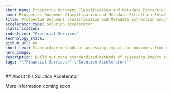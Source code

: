 ```yaml
---
short_name: Prospectus Document Classification and Metadata Extraction
name: Prospectus Document Classification and Metadata Extraction Solution Accelerator
title: Prospectus Document Classification and Metadata Extraction Solution Accelerator
accelerator_type: Solution Accelerator
classification: 
industries: "Financial Services"
technology_stack: 
github_url: na
short_text: Standardize methods of assessing impact and outcomes from certain opaque asset classes (e.g. ESG).
hero_image: 
description: Build out more standardized methods of assessing impact and outcomes from certain opaque asset classes (e.g. ESG).  Use in municipal bond offerings and/or emerging asset classes with the help of human-assisted labelling, train against a broader data set.
tags: "\"Financial Services\",\"Solution Accelerator\""
---
```

​​## About this Solution Accelerator

More information coming soon.